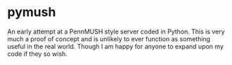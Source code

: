 # pymush
An early attempt at a PennMUSH style server coded in Python. This is very much a proof of concept and is unlikely to ever function as something useful in the real world. Though I am happy for anyone to expand upon my code if they so wish.
